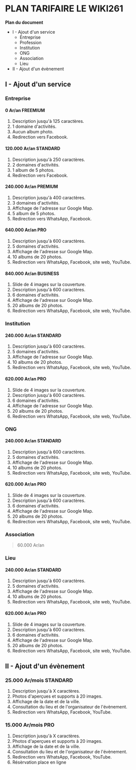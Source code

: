 # PLAN TARIFAIRE LE WIKI261

**Plan du document**
- I - Ajout d'un service
    - Entreprise
    - Profession
    - Institution
    - ONG
    - Association
    - Lieu
- II - Ajout d'un évènement

## I - Ajout d'un service

### Entreprise

#### 0 Ar/an **FREEMIUM**
1. Description jusqu'à 125 caractères.
2. 1 domaine d'activités.
3. Aucun album photo.
4. Redirection vers Facebook.

#### 120.000 Ar/an **STANDARD**
1. Description jusqu'à 250 caractères.
2. 2 domaines d'activités.
3. 1 album de 5 photos.
4. Redirection vers Facebook.

#### 240.000 Ar/an **PREMIUM**
1. Description jusqu'à 400 caractères.
2. 3 domaines d'activités.
3. Affichage de l'adresse sur Google Map.
4. 5 album de 5 photos.
5. Redirection vers WhatsApp, Facebook.

#### 640.000 Ar/an **PRO**
1. Description jusqu'à 600 caractères.
2. 5 domaines d'activités.
3. Affichage de l'adresse sur Google Map.
4. 10 albums de 20 photos.
5. Redirection vers WhatsApp, Facebook, site web, YouTube.

#### 840.000 Ar/an **BUSINESS**
1. Slide de 4 images sur la couverture.
2. Description jusqu'à 600 caractères.
3. 6 domaines d'activités.
4. Affichage de l'adresse sur Google Map.
5. 20 albums de 20 photos.
6. Redirection vers WhatsApp, Facebook, site web, YouTube.

### Institution
#### 240.000 Ar/an **STANDARD**
1. Description jusqu'à 600 caractères.
2. 5 domaines d'activités.
3. Affichage de l'adresse sur Google Map.
4. 10 albums de 20 photos.
5. Redirection vers WhatsApp, Facebook, site web, YouTube.

#### 620.000 Ar/an **PRO**
1. Slide de 4 images sur la couverture.
2. Description jusqu'à 600 caractères.
3. 6 domaines d'activités.
4. Affichage de l'adresse sur Google Map.
5. 20 albums de 20 photos.
6. Redirection vers WhatsApp, Facebook, site web, YouTube.

### ONG
#### 240.000 Ar/an **STANDARD**
1. Description jusqu'à 600 caractères.
2. 5 domaines d'activités.
3. Affichage de l'adresse sur Google Map.
4. 10 albums de 20 photos.
5. Redirection vers WhatsApp, Facebook, site web, YouTube.

#### 620.000 Ar/an **PRO**
1. Slide de 4 images sur la couverture.
2. Description jusqu'à 600 caractères.
3. 6 domaines d'activités.
4. Affichage de l'adresse sur Google Map.
5. 20 albums de 20 photos.
6. Redirection vers WhatsApp, Facebook, site web, YouTube.

### Association
> 60.000 Ar/an

### Lieu
#### 240.000 Ar/an **STANDARD**
1. Description jusqu'à 600 caractères.
2. 5 domaines d'activités.
3. Affichage de l'adresse sur Google Map.
4. 10 albums de 20 photos.
5. Redirection vers WhatsApp, Facebook, site web, YouTube.

#### 620.000 Ar/an **PRO**
1. Slide de 4 images sur la couverture.
2. Description jusqu'à 600 caractères.
3. 6 domaines d'activités.
4. Affichage de l'adresse sur Google Map.
5. 20 albums de 20 photos.
6. Redirection vers WhatsApp, Facebook, site web, YouTube.

## II - Ajout d'un évènement

### 25.000 Ar/mois **STANDARD**
1. Description jusqu'à X caractères.
2. Photos d'aperçues et supports à 20 images.
3. Affichage de la date et de la ville.
4. Consultation du lieu et de l'organisateur de l'évènement.
5. Redirection vers WhatsApp, Facebook, YouTube.

### 15.000 Ar/mois **PRO**
1. Description jusqu'à X caractères.
2. Photos d'aperçues et supports à 20 images.
3. Affichage de la date et de la ville.
4. Consultation du lieu et de l'organisateur de l'évènement.
5. Redirection vers WhatsApp, Facebook, YouTube.
6. Résèrvation place en ligne

